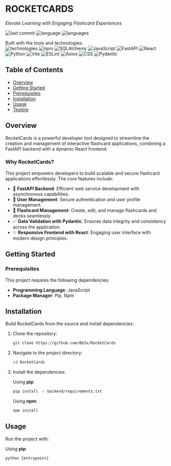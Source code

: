 # ROCKETCARDS

_Elevate Learning with Engaging Flashcard Experiences_

![last commit](https://img.shields.io/github/last-commit/0b3x/RocketCards)
![language](https://img.shields.io/badge/javascript-78.7%25-yellow)
![languages](https://img.shields.io/github/languages/count/0b3x/RocketCards)

Built with the tools and technologies:  
![technologies](https://img.shields.io/badge/JSON-%23f7df1e.svg?logo=json&style=flat) ![npm](https://img.shields.io/badge/npm-%23CB3837.svg?logo=npm&logoColor=white) ![SQLAlchemy](https://img.shields.io/badge/SQLAlchemy-%23d71f00.svg?logo=sqlalchemy&logoColor=white) ![JavaScript](https://img.shields.io/badge/JavaScript-%23f7df1e.svg?logo=javascript&logoColor=white) ![FastAPI](https://img.shields.io/badge/FastAPI-%2300c7b7.svg?logo=fastapi&logoColor=white) ![React](https://img.shields.io/badge/React-%2361DAFB.svg?logo=react&logoColor=white) ![Python](https://img.shields.io/badge/Python-%233776ab.svg?logo=python&logoColor=white) ![Vite](https://img.shields.io/badge/Vite-%23646cff.svg?logo=vite&logoColor=white) ![ESLint](https://img.shields.io/badge/ESLint-%234B32C3.svg?logo=eslint&logoColor=white) ![Axios](https://img.shields.io/badge/Axios-%230074ff.svg?logo=axios&logoColor=white) ![CSS](https://img.shields.io/badge/CSS-%231572B6.svg?logo=css3&logoColor=white) ![Pydantic](https://img.shields.io/badge/Pydantic-%2300A7E7.svg?logo=pydantic&logoColor=white)

## Table of Contents

- [Overview](#overview)
- [Getting Started](#getting-started)
- [Prerequisites](#prerequisites)
- [Installation](#installation)
- [Usage](#usage)
- [Testing](#testing)

## Overview

RocketCards is a powerful developer tool designed to streamline the creation and management of interactive flashcard applications, combining a FastAPI backend with a dynamic React frontend.

### Why RocketCards?

This project empowers developers to build scalable and secure flashcard applications effortlessly. The core features include:

- :rocket: **FastAPI Backend**: Efficient web service development with asynchronous capabilities.
- :bust_in_silhouette: **User Management**: Secure authentication and user profile management.
- :bookmark_tabs: **Flashcard Management**: Create, edit, and manage flashcards and decks seamlessly.
- :white_check_mark: **Data Validation with Pydantic**: Ensures data integrity and consistency across the application.
- :sparkles: **Responsive Frontend with React**: Engaging user interface with modern design principles.

## Getting Started

### Prerequisites

This project requires the following dependencies:

- **Programming Language**: JavaScript
- **Package Manager**: Pip, Npm

## Installation

Build RocketCards from the source and install dependencies:

1. Clone the repository:

    ```bash
    git clone https://github.com/0b3x/RocketCards
    ```

2. Navigate to the project directory:

    ```bash
    cd RocketCards
    ```

3. Install the dependencies:

    Using **pip**:

    ```bash
    pip install -r backend/requirements.txt
    ```

    Using **npm**:

    ```bash
    npm install
    ```

## Usage

Run the project with:

Using **pip**:

```bash
python {entrypoint}
